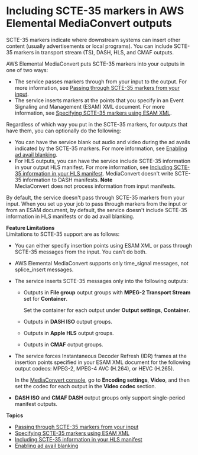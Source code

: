# Including SCTE\-35 markers in AWS Elemental MediaConvert outputs<a name="including-scte-35-markers"></a>

SCTE\-35 markers indicate where downstream systems can insert other content \(usually advertisements or local programs\)\. You can include SCTE\-35 markers in transport stream \(TS\), DASH, HLS, and CMAF outputs\.

AWS Elemental MediaConvert puts SCTE\-35 markers into your outputs in one of two ways:
+ The service passes markers through from your input to the output\. For more information, see [Passing through SCTE\-35 markers from your input](passing-through-scte-35-markers.md)\.
+ The service inserts markers at the points that you specify in an Event Signaling and Management \(ESAM\) XML document\. For more information, see [Specifying SCTE\-35 markers using ESAM XML](specifying-scte-35-markers-using-esam-xml.md)\.

Regardless of which way you put in the SCTE\-35 markers, for outputs that have them, you can optionally do the following:
+ You can have the service blank out audio and video during the ad avails indicated by the SCTE\-35 markers\. For more information, see [Enabling ad avail blanking](ad-avail-blanking.md)\.
+ For HLS outputs, you can have the service include SCTE\-35 information in your output HLS manifest\. For more information, see [Including SCTE\-35 information in your HLS manifest](including-scte-35-information-in-your-hls-manifest.md)\. MediaConvert doesn't write SCTE\-35 information to DASH manifests\.
**Note**  
MediaConvert does not process information from input manifests\.

By default, the service doesn't pass through SCTE\-35 markers from your input\. When you set up your job to pass through markers from the input or from an ESAM document, by default, the service doesn't include SCTE\-35 information in HLS manifests or do ad avail blanking\.

**Feature Limitations**  
Limitations to SCTE\-35 support are as follows:
+ You can either specify insertion points using ESAM XML or pass through SCTE\-35 messages from the input\. You can't do both\.
+ AWS Elemental MediaConvert supports only time\_signal messages, not splice\_insert messages\.
+ The service inserts SCTE\-35 messages only into the following outputs: 
  + Outputs in **File group** output groups with **MPEG\-2 Transport Stream** set for **Container**\. 

    Set the container for each output under **Output settings**, **Container**\.
  + Outputs in **DASH ISO** output groups\.
  + Outputs in **Apple HLS** output groups\.
  + Outputs in **CMAF** output groups\.
+ The service forces Instantaneous Decoder Refresh \(IDR\) frames at the insertion points specified in your ESAM XML document for the following output codecs: MPEG\-2, MPEG\-4 AVC \(H\.264\), or HEVC \(H\.265\)\. 

  In the [MediaConvert console](https://console.aws.amazon.com/mediaconvert/), go to **Encoding settings**, **Video**, and then set the codec for each output in the **Video codec** section\.
+ **DASH ISO** and **CMAF DASH** output groups only support single\-period manifest outputs\.

**Topics**
+ [Passing through SCTE\-35 markers from your input](passing-through-scte-35-markers.md)
+ [Specifying SCTE\-35 markers using ESAM XML](specifying-scte-35-markers-using-esam-xml.md)
+ [Including SCTE\-35 information in your HLS manifest](including-scte-35-information-in-your-hls-manifest.md)
+ [Enabling ad avail blanking](ad-avail-blanking.md)
